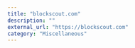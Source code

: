 ```yaml
---
title: "blockscout.com"
description: ""
external_url: "https://blockscout.com"
category: "Miscellaneous"
---
```

